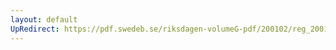 ```yaml
---
layout: default
UpRedirect: https://pdf.swedeb.se/riksdagen-volumeG-pdf/200102/reg_200102/reg_200102_0197.pdf
---
```


